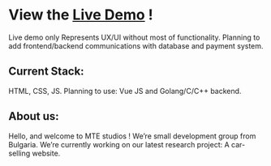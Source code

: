 # View the [Live Demo](https://mte-studios.github.io/MTE-website/src/html/landing.html) !

Live demo only Represents UX/UI without most of functionality. Planning to add frontend/backend communications with database and payment system.

## Current Stack:

HTML,
CSS,
JS. Planning to use: Vue JS and Golang/C/C++ backend.

## About us:

Hello, and welcome to MTE studios ! We’re small development group from Bulgaria. We’re currently working on our latest research project: A car-selling website.
